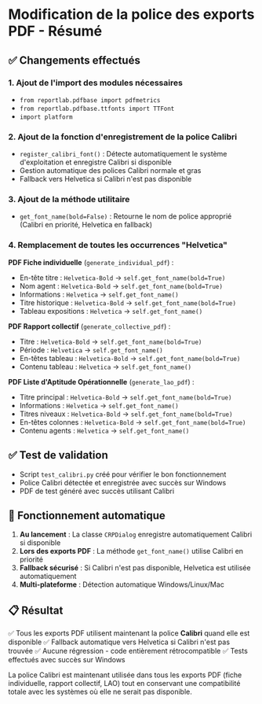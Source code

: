 # Modification de la police des exports PDF - Résumé

## ✅ Changements effectués

### 1. Ajout de l'import des modules nécessaires
- `from reportlab.pdfbase import pdfmetrics`
- `from reportlab.pdfbase.ttfonts import TTFont`
- `import platform`

### 2. Ajout de la fonction d'enregistrement de la police Calibri
- `register_calibri_font()` : Détecte automatiquement le système d'exploitation et enregistre Calibri si disponible
- Gestion automatique des polices Calibri normale et gras
- Fallback vers Helvetica si Calibri n'est pas disponible

### 3. Ajout de la méthode utilitaire
- `get_font_name(bold=False)` : Retourne le nom de police approprié (Calibri en priorité, Helvetica en fallback)

### 4. Remplacement de toutes les occurrences "Helvetica"
**PDF Fiche individuelle** (`generate_individual_pdf`) :
- En-tête titre : `Helvetica-Bold` → `self.get_font_name(bold=True)`
- Nom agent : `Helvetica-Bold` → `self.get_font_name(bold=True)`  
- Informations : `Helvetica` → `self.get_font_name()`
- Titre historique : `Helvetica-Bold` → `self.get_font_name(bold=True)`
- Tableau expositions : `Helvetica` → `self.get_font_name()`

**PDF Rapport collectif** (`generate_collective_pdf`) :
- Titre : `Helvetica-Bold` → `self.get_font_name(bold=True)`
- Période : `Helvetica` → `self.get_font_name()`
- En-têtes tableau : `Helvetica-Bold` → `self.get_font_name(bold=True)`
- Contenu tableau : `Helvetica` → `self.get_font_name()`

**PDF Liste d'Aptitude Opérationnelle** (`generate_lao_pdf`) :
- Titre principal : `Helvetica-Bold` → `self.get_font_name(bold=True)`
- Informations : `Helvetica` → `self.get_font_name()`
- Titres niveaux : `Helvetica-Bold` → `self.get_font_name(bold=True)`
- En-têtes colonnes : `Helvetica-Bold` → `self.get_font_name(bold=True)`
- Contenu agents : `Helvetica` → `self.get_font_name()`

## ✅ Test de validation
- Script `test_calibri.py` créé pour vérifier le bon fonctionnement
- Police Calibri détectée et enregistrée avec succès sur Windows
- PDF de test généré avec succès utilisant Calibri

## 🔧 Fonctionnement automatique
1. **Au lancement** : La classe `CRPDialog` enregistre automatiquement Calibri si disponible
2. **Lors des exports PDF** : La méthode `get_font_name()` utilise Calibri en priorité
3. **Fallback sécurisé** : Si Calibri n'est pas disponible, Helvetica est utilisée automatiquement
4. **Multi-plateforme** : Détection automatique Windows/Linux/Mac

## 📋 Résultat
✅ Tous les exports PDF utilisent maintenant la police **Calibri** quand elle est disponible
✅ Fallback automatique vers Helvetica si Calibri n'est pas trouvée
✅ Aucune régression - code entièrement rétrocompatible
✅ Tests effectués avec succès sur Windows

La police Calibri est maintenant utilisée dans tous les exports PDF (fiche individuelle, rapport collectif, LAO) tout en conservant une compatibilité totale avec les systèmes où elle ne serait pas disponible.
